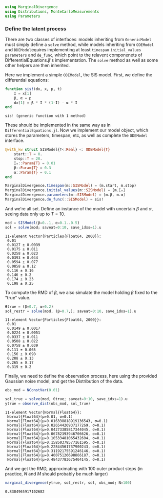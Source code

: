 ```julia
using MarginalDivergence
using Distributions, MonteCarloMeasurements
using Parameters
```




### Define the latent process

There are two classes of interfaces: models inheriting from `GenericModel` must simply define a `solve` method, while
models inheriting from `ODEModel` and `DDEModel`equires implementing at least `timespan` `initial_values` `parameters` and `de_func`, 
which point to the relavent componenets of DifferentialEquations.jl's implementation. 
The `solve` method as well as some other helpers are then inherited.

Here we implement a simple `ODEModel`, the SIS model. First, we define the differential equations:

```julia
function sis!(dx, x, p, t)
    I = x[1]
    β, α = p
    dx[1] = β * I * (1-I) - α * I
end
```

```
sis! (generic function with 1 method)
```





These should be implemented in the same way as in `DifferentialEquations.jl`. Now we implement our model object,
which stores the parameters, timespan, etc, as well as complete the `ODEModel` interface.

```julia
@with_kw struct SISModel{T<:Real} <: ODEModel{T}
    start::T = 0.
    stop::T = 20.
    I₀::Param{T} = 0.01
    β::Param{T} = 0.3
    α::Param{T} = 0.1
end

MarginalDivergence.timespan(m::SISModel) = (m.start, m.stop)
MarginalDivergence.initial_values(m::SISModel) = [m.I₀]
MarginalDivergence.parameters(m::SISModel) = [m.β, m.α]
MarginalDivergence.de_func(::SISModel) = sis!
```



And we're all set. Define an instance of the model with uncertain $\beta$ and $\alpha$, seeing data only up to $T=10$.

```julia
mod = SISModel(β=0..1, α=0.1..0.5)
sol = solve(mod; saveat=0:10, save_idxs=1).u
```

```
11-element Vector{Particles{Float64, 2000}}:
 0.01
 0.0127 ± 0.0039
 0.0175 ± 0.011
 0.0258 ± 0.023
 0.0393 ± 0.044
 0.0594 ± 0.077
 0.0858 ± 0.12
 0.116 ± 0.16
 0.146 ± 0.2
 0.174 ± 0.23
 0.198 ± 0.25
```





To compute the RMD of $\beta$, we also simulate the model holding $\beta$ fixed to the "true" value.

```julia
θtrue = (β=0.7, α=0.2)
sol_restr = solve(mod, (β=0.7,); saveat=0:10, save_idxs=1).u
```

```
11-element Vector{Particles{Float64, 2000}}:
 0.01
 0.0149 ± 0.0017
 0.0224 ± 0.0051
 0.0337 ± 0.011
 0.0508 ± 0.022
 0.0758 ± 0.039
 0.111 ± 0.065
 0.156 ± 0.098
 0.208 ± 0.13
 0.265 ± 0.17
 0.319 ± 0.2
```





Finally, we need to define the observation process, here using the provided Gaussian noise model, and get the Distribution
of the data.

```julia
obs_mod = NConstVar(0.01)

sol_true = solve(mod, θtrue; saveat=0:10, save_idxs=1).u
ytrue = observe_dist(obs_mod, sol_true)
```

```
11-element Vector{Normal{Float64}}:
 Normal{Float64}(μ=0.01, σ=0.1)
 Normal{Float64}(μ=0.016338818919136543, σ=0.1)
 Normal{Float64}(μ=0.02654426937177269, σ=0.1)
 Normal{Float64}(μ=0.04273385817344045, σ=0.1)
 Normal{Float64}(μ=0.06782393946706626, σ=0.1)
 Normal{Float64}(μ=0.10533481065432604, σ=0.1)
 Normal{Float64}(μ=0.15850378577161595, σ=0.1)
 Normal{Float64}(μ=0.22844561737900243, σ=0.1)
 Normal{Float64}(μ=0.31192175591246146, σ=0.1)
 Normal{Float64}(μ=0.40075126698866187, σ=0.1)
 Normal{Float64}(μ=0.48437783675404145, σ=0.1)
```





And we get the RMD, approximating with 100 outer product steps (in practice, $N$ and $M$ should probably be much larger)
```julia
marginal_divergence(ytrue, sol_restr, sol, obs_mod; N=100)
```

```
0.8384965917102682
```


